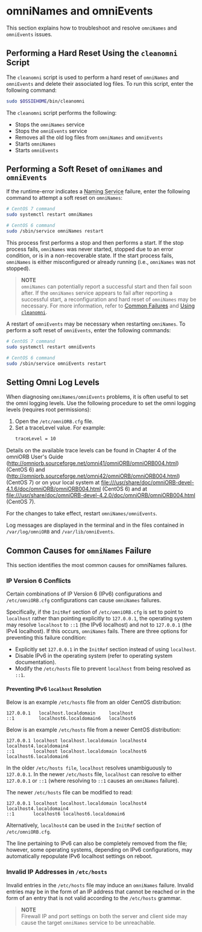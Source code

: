 # omniNames and omniEvents

This section explains how to troubleshoot and resolve `omniNames` and `omniEvents` issues.

## Performing a Hard Reset Using the `cleanomni` Script

The `cleanomni` script is used to perform a hard reset of `omniNames` and `omniEvents` and delete their associated log files. To run this script, enter the following command:

```bash
sudo $OSSIEHOME/bin/cleanomni
```

The `cleanomni` script performs the following:

- Stops the `omniNames` service
- Stops the `omniEvents` service
- Removes all the old log files from `omniNames` and `omniEvents`
- Starts `omniNames`
- Starts `omniEvents`

## Performing a Soft Reset of `omniNames` and `omniEvents`

If the runtime-error indicates a <abbr title="See Glossary.">Naming Service</abbr> failure, enter the following command to attempt a soft reset on `omniNames`:

```bash
# CentOS 7 command
sudo systemctl restart omniNames

# CentOS 6 command
sudo /sbin/service omniNames restart
```

This process first performs a stop and then performs a start. If the stop process fails, `omniNames` was never started, stopped due to an error condition, or is in a non-recoverable state. If the start process fails, `omniNames` is either misconfigured or already running (i.e., `omniNames` was not stopped).


> **NOTE**  
> `omniNames` can potentially report a successful start and then fail soon after. If the `omniNames` service appears to fail after reporting a successful start, a reconfiguration and hard reset of `omniNames` may be necessary. For more information, refer to [Common Failures](#common-causes-for-omninames-failure) and [Using `cleanomni`](#performing-a-hard-reset-using-the-cleanomni-script).  

A restart of `omniEvents` may be necessary when restarting `omniNames`. To perform a soft reset of `omniEvents`, enter the following commands:

```bash
# CentOS 7 command
sudo systemctl restart omniEvents

# CentOS 6 command
sudo /sbin/service omniEvents restart
```

## Setting Omni Log Levels

When diagnosing `omniNames/omniEvents` problems, it is often useful to set the omni logging levels. Use the following procedure to set the omni logging levels (requires root permissions):

1.  Open the `/etc/omniORB.cfg` file.
2.  Set a traceLevel value. For example:
    ```bash
    traceLevel = 10
    ```

Details on the available trace levels can be found in Chapter 4 of the omniORB User's Guide (http://omniorb.sourceforge.net/omni41/omniORB/omniORB004.html) (CentOS 6) and (http://omniorb.sourceforge.net/omni42/omniORB/omniORB004.html) (CentOS 7) or on your local system at <file:///usr/share/doc/omniORB-devel-4.1.6/doc/omniORB/omniORB004.html> (CentOS 6) and at <file:///usr/share/doc/omniORB-devel-4.2.0/doc/omniORB/omniORB004.html> (CentOS 7).

For the changes to take effect, restart `omniNames/omniEvents`.

Log messages are displayed in the terminal and in the files contained in `/var/log/omniORB` and `/var/lib/omniEvents`.

## Common Causes for `omniNames` Failure

This section identifies the most common causes for omniNames failures.

### IP Version 6 Conflicts

Certain combinations of IP Version 6 (IPv6) configurations and `/etc/omniORB.cfg` configurations can cause `omniNames` failures.

Specifically, if the `InitRef` section of `/etc/omniORB.cfg` is set to point to `localhost` rather than pointing explicitly to `127.0.0.1`, the operating system may resolve `localhost` to `::1` (the IPv6 localhost) and not to `127.0.0.1` (the IPv4 localhost). If this occurs, `omniNames` fails. There are three options for preventing this failure condition:

  - Explicitly set `127.0.0.1` in the `InitRef` section instead of using `localhost`.
  - Disable IPv6 in the operating system (refer to operating system documentation).
  - Modify the `/etc/hosts` file to prevent `localhost` from being resolved as `::1`.

#### Preventing IPv6 `localhost` Resolution

Below is an example `/etc/hosts` file from an older CentOS distribution:

```/etc/hosts
127.0.0.1   localhost.localdomain     localhost
::1         localhost6.localdomain6   localhost6
```

Below is an example `/etc/hosts` file from a newer CentOS distribution:

```/etc/hosts
127.0.0.1 localhost localhost.localdomain localhost4 localhost4.localdomain4
::1       localhost localhost.localdomain localhost6 localhost6.localdomain6
```

In the older `/etc/hosts file`, `localhost` resolves unambiguously to `127.0.0.1`. In the newer `/etc/hosts` file, `localhost` can resolve to either `127.0.0.1` or `::1` (where resolving to `::1` causes an `omniNames` failure).

The newer `/etc/hosts` file can be modified to read:

```/etc/hosts
127.0.0.1 localhost localhost.localdomain localhost4 localhost4.localdomain4
::1       localhost6 localhost6.localdomain6
```

Alternatively, `localhost4` can be used in the `InitRef` section of `/etc/omniORB.cfg`.

The line pertaining to IPv6 can also be completely removed from the file; however, some operating systems, depending on IPv6 configurations, may automatically repopulate IPv6 localhost settings on reboot.

### Invalid IP Addresses in `/etc/hosts`

Invalid entries in the `/etc/hosts` file may induce an `omniNames` failure. Invalid entries may be in the form of an IP address that cannot be reached or in the form of an entry that is not valid according to the `/etc/hosts` grammar.

> **NOTE**  
> Firewall IP and port settings on both the server and client side may cause the target `omniNames` service to be unreachable.  
